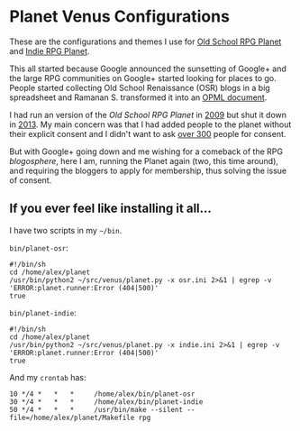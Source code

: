 # Planet Venus Configurations

These are the configurations and themes I use for
[Old School RPG Planet]([https://campaignwiki.org/osr/)
and [Indie RPG Planet]([https://campaignwiki.org/indie/).

This all started because Google announced the sunsetting of Google+ and
the large RPG communities on Google+ started looking for places to go.
People started collecting Old School Renaissance (OSR) blogs in a big
spreadsheet and Ramanan S. transformed it into an
[OPML document](http://save.vs.totalpartykill.ca/grab-bag/osr.opml).

I had run an version of the *Old School RPG Planet* in
[2009](https://alexschroeder.ch/wiki/2009-01-09_Planet_Venus) but
shut it down in
[2013](https://alexschroeder.ch/wiki/2013-12-08_Old_School_RPG_Planet_Going_Down).
My main concern was that I had added people to the planet without their
explicit consent and I didn't want to ask
[over 300](https://alexschroeder.ch/wiki/2011-03-04_One_Page_Dungeon_Contest_Stats)
people for consent.

But with Google+ going down and me wishing for a comeback of the RPG
*blogosphere*, here I am, running the Planet again (two, this time around), and
requiring the bloggers to apply for membership, thus solving the issue of
consent.

## If you ever feel like installing it all...

I have two scripts in my `~/bin`.

`bin/planet-osr`:

```
#!/bin/sh
cd /home/alex/planet
/usr/bin/python2 ~/src/venus/planet.py -x osr.ini 2>&1 | egrep -v 'ERROR:planet.runner:Error (404|500)'
true
```

`bin/planet-indie`:

```
#!/bin/sh
cd /home/alex/planet
/usr/bin/python2 ~/src/venus/planet.py -x indie.ini 2>&1 | egrep -v 'ERROR:planet.runner:Error (404|500)'
true
```

And my `crontab` has:

```
10 */4 *   *   *     /home/alex/bin/planet-osr
30 */4 *   *   *     /home/alex/bin/planet-indie
50 */4 *   *   *     /usr/bin/make --silent --file=/home/alex/planet/Makefile rpg
```
